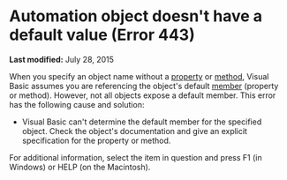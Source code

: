 
# Automation object doesn't have a default value (Error 443)

 **Last modified:** July 28, 2015

When you specify an object name without a  [property](b8bdf64f-5920-1ae9-16d0-b26d09524a30.md) or [method](b8bdf64f-5920-1ae9-16d0-b26d09524a30.md), Visual Basic assumes you are referencing the object's default  [member](b8bdf64f-5920-1ae9-16d0-b26d09524a30.md) (property or method). However, not all objects expose a default member. This error has the following cause and solution:




- Visual Basic can't determine the default member for the specified object. Check the object's documentation and give an explicit specification for the property or method.
    

For additional information, select the item in question and press F1 (in Windows) or HELP (on the Macintosh).
